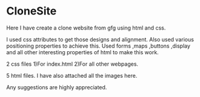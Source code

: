 # CloneSite
Here I have create a clone website from gfg using html and css.

I used css attributes to get those designs and alignment. Also used various positioning properties to achieve this.
Used forms ,maps ,buttons ,display and all other interesting properties of html to make this work.

2 css files
1)For index.html
2)For all other webpages.

5 html files.
I have also attached all the images here.


Any suggestions are highly appreciated.
